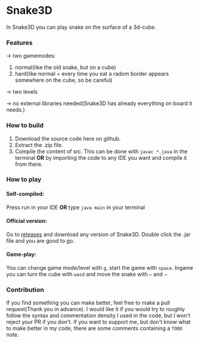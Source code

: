 # Snake3D
In Snake3D you can play snake on the surface of a 3d-cube.

### Features
→ two gamemodes:
1. normal(like the old snake, but on a cube)
2. hard(like normal + every time you eat a radom border appears somewhere on the cube, so be careful)

→ two levels

→ no external libraries needed(Snake3D has already everything on board it needs.)

### How to build
1. Download the source code here on github.
2. Extract the .zip file.
3. Compile the content of src. This can be done with `javac *.java` in the terminal **OR** by importing the code to any IDE you want and compile it from there.

### How to play
#### Self-compiled:
Press run in your IDE **OR** type `java main` in your terminal
#### Official version:
Go to [releases](https://github.com/IntegratedQuantum/Snake3D/releases) and download any version of Snake3D. Double click the .jar file and you are good to go.
#### Game-play:
You can change game mode/level with `g`, start the game with `space`. Ingame you can turn the cube with `wasd` and move the snake with `←` and `→`

### Contribution
If you find something you can make better, feel free to make a pull request(Thank you in advance). I would like it if you would try to roughly follow the syntax and commentation density I used in the code, but I won't reject your PR if you don't.
If you want to support me, but don't know what to make better in my code, there are some comments containing a `TODO` note.
